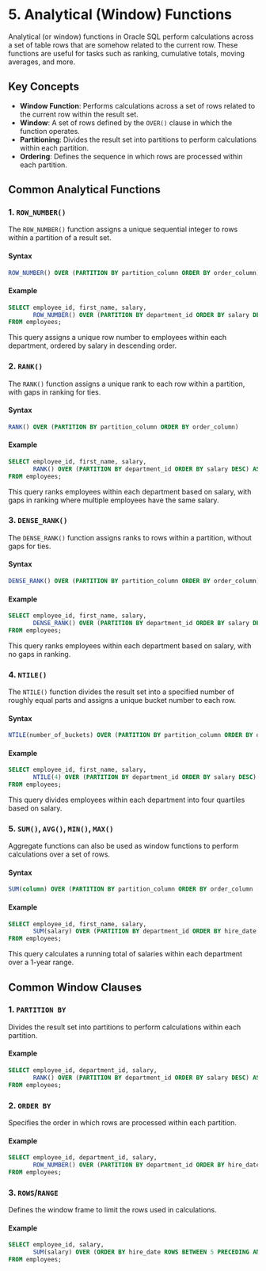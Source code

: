 # 5. Analytical (Window) Functions

Analytical (or window) functions in Oracle SQL perform calculations across a set of table rows that are somehow related to the current row. These functions are useful for tasks such as ranking, cumulative totals, moving averages, and more.

## Key Concepts

- **Window Function**: Performs calculations across a set of rows related to the current row within the result set.
- **Window**: A set of rows defined by the `OVER()` clause in which the function operates.
- **Partitioning**: Divides the result set into partitions to perform calculations within each partition.
- **Ordering**: Defines the sequence in which rows are processed within each partition.

## Common Analytical Functions

### 1. `ROW_NUMBER()`

The `ROW_NUMBER()` function assigns a unique sequential integer to rows within a partition of a result set.

#### Syntax
```sql
ROW_NUMBER() OVER (PARTITION BY partition_column ORDER BY order_column)
```

#### Example
```sql
SELECT employee_id, first_name, salary,
       ROW_NUMBER() OVER (PARTITION BY department_id ORDER BY salary DESC) AS row_num
FROM employees;
```
This query assigns a unique row number to employees within each department, ordered by salary in descending order.

### 2. `RANK()`

The `RANK()` function assigns a unique rank to each row within a partition, with gaps in ranking for ties.

#### Syntax
```sql
RANK() OVER (PARTITION BY partition_column ORDER BY order_column)
```

#### Example
```sql
SELECT employee_id, first_name, salary,
       RANK() OVER (PARTITION BY department_id ORDER BY salary DESC) AS rank
FROM employees;
```
This query ranks employees within each department based on salary, with gaps in ranking where multiple employees have the same salary.

### 3. `DENSE_RANK()`

The `DENSE_RANK()` function assigns ranks to rows within a partition, without gaps for ties.

#### Syntax
```sql
DENSE_RANK() OVER (PARTITION BY partition_column ORDER BY order_column)
```

#### Example
```sql
SELECT employee_id, first_name, salary,
       DENSE_RANK() OVER (PARTITION BY department_id ORDER BY salary DESC) AS dense_rank
FROM employees;
```
This query ranks employees within each department based on salary, with no gaps in ranking.

### 4. `NTILE()`

The `NTILE()` function divides the result set into a specified number of roughly equal parts and assigns a unique bucket number to each row.

#### Syntax
```sql
NTILE(number_of_buckets) OVER (PARTITION BY partition_column ORDER BY order_column)
```

#### Example
```sql
SELECT employee_id, first_name, salary,
       NTILE(4) OVER (PARTITION BY department_id ORDER BY salary DESC) AS quartile
FROM employees;
```
This query divides employees within each department into four quartiles based on salary.

### 5. `SUM()`, `AVG()`, `MIN()`, `MAX()`

Aggregate functions can also be used as window functions to perform calculations over a set of rows.

#### Syntax
```sql
SUM(column) OVER (PARTITION BY partition_column ORDER BY order_column [ROWS range])
```

#### Example
```sql
SELECT employee_id, first_name, salary,
       SUM(salary) OVER (PARTITION BY department_id ORDER BY hire_date RANGE BETWEEN INTERVAL '1' YEAR PRECEDING AND CURRENT ROW) AS running_total
FROM employees;
```
This query calculates a running total of salaries within each department over a 1-year range.

## Common Window Clauses

### 1. `PARTITION BY`

Divides the result set into partitions to perform calculations within each partition.

#### Example
```sql
SELECT employee_id, department_id, salary,
       RANK() OVER (PARTITION BY department_id ORDER BY salary DESC) AS rank
FROM employees;
```

### 2. `ORDER BY`

Specifies the order in which rows are processed within each partition.

#### Example
```sql
SELECT employee_id, department_id, salary,
       ROW_NUMBER() OVER (PARTITION BY department_id ORDER BY hire_date) AS row_num
FROM employees;
```

### 3. `ROWS`/`RANGE`

Defines the window frame to limit the rows used in calculations.

#### Example
```sql
SELECT employee_id, salary,
       SUM(salary) OVER (ORDER BY hire_date ROWS BETWEEN 5 PRECEDING AND CURRENT ROW) AS moving_sum
FROM employees;
```

